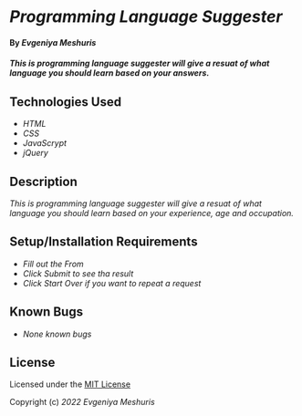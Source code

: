 # _Programming Language Suggester_

#### By _**Evgeniya Meshuris**_

#### _This is programming language suggester will give a resuat of what language you should learn based on your answers._

## Technologies Used

* _HTML_
* _CSS_
* _JavaScrypt_
* _jQuery_

## Description

_This is programming language suggester will give a resuat of what language you should learn based on your experience, age and occupation._

## Setup/Installation Requirements

* _Fill out the From_
* _Click Submit to see tha result_
* _Click Start Over if you want to repeat a request_

## Known Bugs

* _None known bugs_


## License

Licensed under the [MIT License](LICENSE)

Copyright (c) _2022_ _Evgeniya Meshuris_